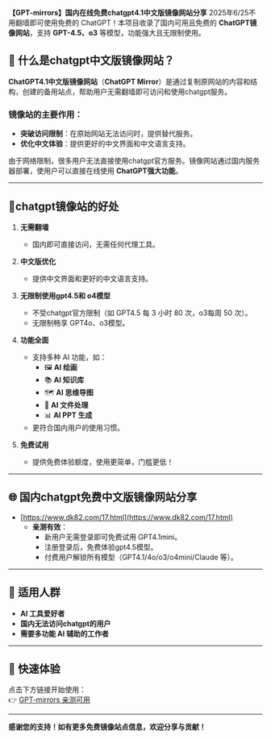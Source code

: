 **【GPT-mirrors】国内在线免费chatgpt4.1中文版镜像网站分享**
2025年6/25不用翻墙即可使用免费的 ChatGPT！本项目收录了国内可用且免费的 **ChatGPT镜像网站**，支持 **GPT-4.5、o3** 等模型，功能强大且无限制使用。

## 📌 什么是chatgpt中文版镜像网站？  
**ChatGPT4.1中文版镜像网站**（**ChatGPT Mirror**）是通过复制原网站的内容和结构，创建的备用站点，帮助用户无需翻墙即可访问和使用chatgpt服务。  

### 镜像站的主要作用：  
- **突破访问限制**：在原始网站无法访问时，提供替代服务。  
- **优化中文体验**：提供更好的中文界面和中文语言支持。  

由于网络限制，很多用户无法直接使用chatgpt官方服务。镜像网站通过国内服务器部署，使用户可以直接在线使用 **ChatGPT强大功能**。

---

## 🚀chatgpt镜像站的好处  

1. **无需翻墙**  
   - 国内即可直接访问，无需任何代理工具。  

2. **中文版优化**  
   - 提供中文界面和更好的中文语言支持。  

3. **无限制使用gpt4.5和 o4模型**  
   - 不受chatgpt官方限制（如 GPT4.5 每 3 小时 80 次，o3每周 50 次）。  
   - 无限制畅享 GPT4o、o3模型。  

4. **功能全面**  
   - 支持多种 AI 功能，如：  
     - 🖼 **AI 绘画**  
     - 📚 **AI 知识库**  
     - 🗺 **AI 思维导图**  
     - 📄 **AI 文件处理**  
     - 📊 **AI PPT 生成**  
   - 更符合国内用户的使用习惯。  

5. **免费试用**  
   - 提供免费体验额度，使用更简单，门槛更低！  

---

## 🌐 国内chatgpt免费中文版镜像网站分享  

- [https://www.dk82.com/17.html](https://www.dk82.com/17.html)  
   - **亲测有效**：  
     - 新用户无需登录即可免费试用 GPT4.1mini。  
     - 注册登录后，免费体验gpt4.5模型。  
     - 付费用户解锁所有模型（GPT4.1/4o/o3/o4mini/Claude 等）。  

---

## 📢 适用人群  
- **AI 工具爱好者**  
- **国内无法访问chatgpt的用户**  
- **需要多功能 AI 辅助的工作者**  

---

## 🔗 快速体验  
点击下方链接开始使用：  
👉 [GPT-mirrors 亲测可用](https://www.dk82.com/17.html)

---

**感谢您的支持！如有更多免费镜像站点信息，欢迎分享与贡献！**  
